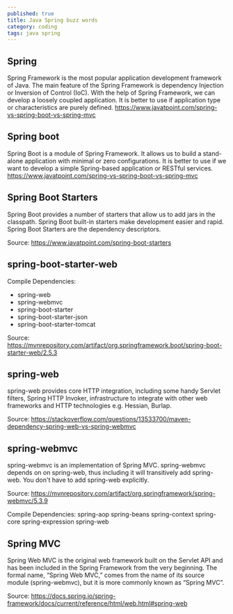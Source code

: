 ```yaml
---
published: true
title: Java Spring buzz words
category: coding
tags: java spring
---
```

## Spring

Spring Framework is the most popular application development framework of Java. The main feature of the Spring Framework is dependency Injection or Inversion of Control (IoC). With the help of Spring Framework, we can develop a loosely coupled application. It is better to use if application type or characteristics are purely defined.
https://www.javatpoint.com/spring-vs-spring-boot-vs-spring-mvc

## Spring boot

Spring Boot is a module of Spring Framework. It allows us to build a stand-alone application with minimal or zero configurations. It is better to use if we want to develop a simple Spring-based application or RESTful services.
https://www.javatpoint.com/spring-vs-spring-boot-vs-spring-mvc

## Spring Boot Starters

Spring Boot provides a number of starters that allow us to add jars in the classpath. Spring Boot built-in starters make development easier and rapid. Spring Boot Starters are the dependency descriptors.

Source: https://www.javatpoint.com/spring-boot-starters

## spring-boot-starter-web

Compile Dependencies:
- spring-web
- spring-webmvc
- spring-boot-starter
- spring-boot-starter-json
- spring-boot-starter-tomcat

Source: https://mvnrepository.com/artifact/org.springframework.boot/spring-boot-starter-web/2.5.3

## spring-web

spring-web provides core HTTP integration, including some handy Servlet filters, Spring HTTP Invoker, infrastructure to integrate with other web frameworks and HTTP technologies e.g. Hessian, Burlap.

Source: https://stackoverflow.com/questions/13533700/maven-dependency-spring-web-vs-spring-webmvc

## spring-webmvc

spring-webmvc is an implementation of Spring MVC. spring-webmvc depends on on spring-web, thus including it will transitively add spring-web. You don't have to add spring-web explicitly.

Source: https://mvnrepository.com/artifact/org.springframework/spring-webmvc/5.3.9

Compile Dependencies:
spring-aop
spring-beans
spring-context
spring-core
spring-expression
spring-web

## Spring MVC

Spring Web MVC is the original web framework built on the Servlet API and has been included in the Spring Framework from the very beginning. The formal name, “Spring Web MVC,” comes from the name of its source module (spring-webmvc), but it is more commonly known as “Spring MVC”.

Source: https://docs.spring.io/spring-framework/docs/current/reference/html/web.html#spring-web